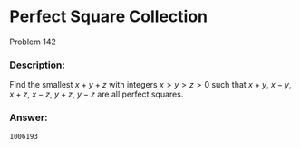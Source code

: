 # Perfect Square Collection
Problem 142
### Description:
Find the smallest $x + y + z$ with integers $x > y > z > 0$ such that $x + y$, $x - y$, $x + z$, $x - z$, $y + z$, $y - z$ are all perfect squares.

### Answer:
```
1006193
```
